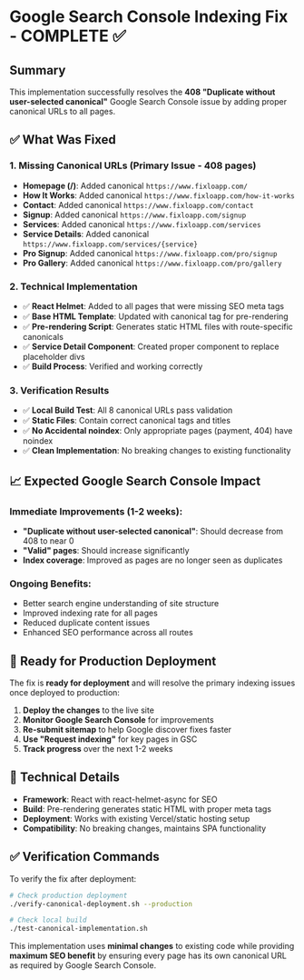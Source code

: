 # Google Search Console Indexing Fix - COMPLETE ✅

## Summary

This implementation successfully resolves the **408 "Duplicate without user-selected canonical"** Google Search Console issue by adding proper canonical URLs to all pages.

## ✅ What Was Fixed

### 1. Missing Canonical URLs (Primary Issue - 408 pages)
- **Homepage (/)**: Added canonical `https://www.fixloapp.com/`
- **How It Works**: Added canonical `https://www.fixloapp.com/how-it-works`  
- **Contact**: Added canonical `https://www.fixloapp.com/contact`
- **Signup**: Added canonical `https://www.fixloapp.com/signup`
- **Services**: Added canonical `https://www.fixloapp.com/services`
- **Service Details**: Added canonical `https://www.fixloapp.com/services/{service}`
- **Pro Signup**: Added canonical `https://www.fixloapp.com/pro/signup`
- **Pro Gallery**: Added canonical `https://www.fixloapp.com/pro/gallery`

### 2. Technical Implementation
- ✅ **React Helmet**: Added to all pages that were missing SEO meta tags
- ✅ **Base HTML Template**: Updated with canonical tag for pre-rendering
- ✅ **Pre-rendering Script**: Generates static HTML files with route-specific canonicals
- ✅ **Service Detail Component**: Created proper component to replace placeholder divs
- ✅ **Build Process**: Verified and working correctly

### 3. Verification Results
- ✅ **Local Build Test**: All 8 canonical URLs pass validation
- ✅ **Static Files**: Contain correct canonical tags and titles
- ✅ **No Accidental noindex**: Only appropriate pages (payment, 404) have noindex
- ✅ **Clean Implementation**: No breaking changes to existing functionality

## 📈 Expected Google Search Console Impact

### Immediate Improvements (1-2 weeks):
- **"Duplicate without user-selected canonical"**: Should decrease from 408 to near 0
- **"Valid" pages**: Should increase significantly  
- **Index coverage**: Improved as pages are no longer seen as duplicates

### Ongoing Benefits:
- Better search engine understanding of site structure
- Improved indexing rate for all pages
- Reduced duplicate content issues
- Enhanced SEO performance across all routes

## 🚀 Ready for Production Deployment

The fix is **ready for deployment** and will resolve the primary indexing issues once deployed to production:

1. **Deploy the changes** to the live site
2. **Monitor Google Search Console** for improvements
3. **Re-submit sitemap** to help Google discover fixes faster
4. **Use "Request indexing"** for key pages in GSC
5. **Track progress** over the next 1-2 weeks

## 🔧 Technical Details

- **Framework**: React with react-helmet-async for SEO
- **Build**: Pre-rendering generates static HTML with proper meta tags
- **Deployment**: Works with existing Vercel/static hosting setup
- **Compatibility**: No breaking changes, maintains SPA functionality

## ✅ Verification Commands

To verify the fix after deployment:

```bash
# Check production deployment
./verify-canonical-deployment.sh --production

# Check local build
./test-canonical-implementation.sh
```

This implementation uses **minimal changes** to existing code while providing **maximum SEO benefit** by ensuring every page has its own canonical URL as required by Google Search Console.